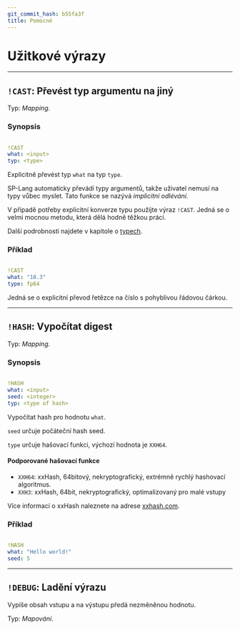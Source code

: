 ```yaml
---
git_commit_hash: b55fa3f
title: Pomocné
---
```


# Užitkové výrazy


---

## `!CAST`: Převést typ argumentu na jiný 

Typ: _Mapping_.

### Synopsis
```yaml

!CAST
what: <input>
typ: <type>
```

Explicitně převést typ `what` na typ `type`.

SP-Lang automaticky převádí typy argumentů, takže uživatel nemusí na typy vůbec myslet.
Tato funkce se nazývá *implicitní odlévání*.

V případě potřeby explicitní konverze typu použijte výraz `!CAST`.
Jedná se o velmi mocnou metodu, která dělá hodně těžkou práci.

Další podrobnosti najdete v kapitole o [typech](../../language/types).

### Příklad
```yaml

!CAST
what: "10.3"
type: fp64
```

Jedná se o explicitní převod řetězce na číslo s pohyblivou řádovou čárkou.

---

## `!HASH`: Vypočítat digest 

Typ: _Mapping_.

### Synopsis
```yaml

!HASH
what: <input>
seed: <integer>
typ: <type of hash>
```

Vypočítat hash pro hodnotu `what`.

`seed` určuje počáteční hash seed.

`type` určuje hašovací funkci, výchozí hodnota je `XXH64`.


#### Podporované hašovací funkce

* `XXH64`: xxHash, 64bitový, nekryptografický, extrémně rychlý hashovací algoritmus.
* `XXH3`: xxHash, 64bit, nekryptografický, optimalizovaný pro malé vstupy

Více informací o xxHash naleznete na adrese [xxhash.com](http://www.xxhash.com/).


### Příklad
```yaml

!HASH
what: "Hello world!"
seed: 5
```


---

## `!DEBUG`: Ladění výrazu 

Vypíše obsah vstupu a na výstupu předá nezměněnou hodnotu.

Typ: _Mapování_.

